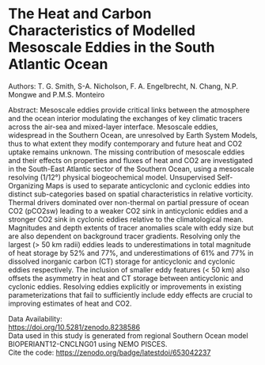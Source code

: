 # The Heat and Carbon Characteristics of Modelled Mesoscale Eddies in the South Atlantic Ocean

Authors: T. G. Smith, S-A. Nicholson, F. A. Engelbrecht, N. Chang, N.P. Mongwe and P.M.S. Monteiro

Abstract:
Mesoscale eddies provide critical links between the atmosphere and the ocean interior modulating the exchanges of key climatic tracers across the air-sea and mixed-layer interface. Mesoscale eddies, widespread in the Southern Ocean, are unresolved by Earth System Models, thus to what extent they modify contemporary and future heat and CO2 uptake remains unknown. The missing contribution of mesoscale eddies and their effects on properties and fluxes of heat and CO2 are investigated in the South-East Atlantic sector of the Southern Ocean, using a mesoscale resolving (1/12°) physical biogeochemical model. Unsupervised Self-Organizing Maps is used to separate anticyclonic and cyclonic eddies into distinct sub-categories based on spatial characteristics in relative vorticity. Thermal drivers dominated over non-thermal on partial pressure of ocean CO2 (pCO2sw) leading to a weaker CO2 sink in anticyclonic eddies and a stronger CO2 sink in cyclonic eddies relative to the climatological mean. Magnitudes and depth extents of tracer anomalies scale with eddy size but are also dependent on background tracer gradients. Resolving only the largest (> 50 km radii) eddies leads to underestimations in total magnitude of heat storage by 52% and 77%, and underestimations of 61% and 77% in dissolved inorganic carbon (CT) storage for anticyclonic and cyclonic eddies respectively. The inclusion of smaller eddy features (< 50 km) also offsets the asymmetry in heat and CT storage between anticyclonic and cyclonic eddies. Resolving eddies explicitly or improvements in existing parameterizations that fail to sufficiently include eddy effects are crucial to improving estimates of heat and CO2. 

Data Availability: <br>
https://doi.org/10.5281/zenodo.8238586 <br>
Data used in this study is generated from regional Southern Ocean model BIOPERIANT12-CNCLNG01 using NEMO PISCES.
<br>
Cite the code: https://zenodo.org/badge/latestdoi/653042237




